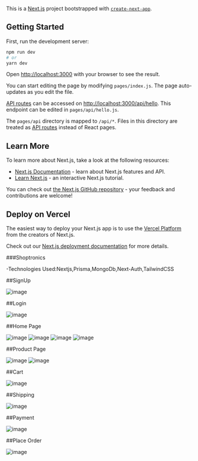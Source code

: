 This is a [Next.js](https://nextjs.org/) project bootstrapped with [`create-next-app`](https://github.com/vercel/next.js/tree/canary/packages/create-next-app).

## Getting Started

First, run the development server:

```bash
npm run dev
# or
yarn dev
```

Open [http://localhost:3000](http://localhost:3000) with your browser to see the result.

You can start editing the page by modifying `pages/index.js`. The page auto-updates as you edit the file.

[API routes](https://nextjs.org/docs/api-routes/introduction) can be accessed on [http://localhost:3000/api/hello](http://localhost:3000/api/hello). This endpoint can be edited in `pages/api/hello.js`.

The `pages/api` directory is mapped to `/api/*`. Files in this directory are treated as [API routes](https://nextjs.org/docs/api-routes/introduction) instead of React pages.

## Learn More

To learn more about Next.js, take a look at the following resources:

- [Next.js Documentation](https://nextjs.org/docs) - learn about Next.js features and API.
- [Learn Next.js](https://nextjs.org/learn) - an interactive Next.js tutorial.

You can check out [the Next.js GitHub repository](https://github.com/vercel/next.js/) - your feedback and contributions are welcome!

## Deploy on Vercel

The easiest way to deploy your Next.js app is to use the [Vercel Platform](https://vercel.com/new?utm_medium=default-template&filter=next.js&utm_source=create-next-app&utm_campaign=create-next-app-readme) from the creators of Next.js.

Check out our [Next.js deployment documentation](https://nextjs.org/docs/deployment) for more details.

###Shoptronics

-Technologies Used:Nextjs,Prisma,MongoDb,Next-Auth,TailwindCSS

##SignUp

![image](https://user-images.githubusercontent.com/56317420/176986969-021b26dc-e601-46fc-ba6e-9a80063a6779.png)

##Login

![image](https://user-images.githubusercontent.com/56317420/176986992-6145c175-8c7c-4d84-b978-9082187ef8a8.png)

##Home Page

![image](https://user-images.githubusercontent.com/56317420/176987009-3fd3d12b-a059-4c9a-be76-237d7433b35b.png)
![image](https://user-images.githubusercontent.com/56317420/176987014-dbbbcc29-15f7-4020-b616-89f69a49d0d8.png)
![image](https://user-images.githubusercontent.com/56317420/176987030-4319bb5b-e203-4040-8c97-ec44eb9aa237.png)
![image](https://user-images.githubusercontent.com/56317420/176987331-61b2f32c-b02f-4fa7-b70e-dc928765374d.png)

##Product Page

![image](https://user-images.githubusercontent.com/56317420/176987390-70e3ef91-059b-4d7e-9666-040ed4ec461b.png)
![image](https://user-images.githubusercontent.com/56317420/176987400-df10e9f3-dcf7-493b-988a-979d51022d21.png)

##Cart

![image](https://user-images.githubusercontent.com/56317420/176987436-ac71ce20-ff60-479e-a812-f7affd7973db.png)

##Shipping

![image](https://user-images.githubusercontent.com/56317420/176987443-f0ebf4ef-d76c-40be-a529-fe208cf893e7.png)

##Payment

![image](https://user-images.githubusercontent.com/56317420/176987453-ed738954-a14f-442c-9922-90767177b90b.png)

##Place Order

![image](https://user-images.githubusercontent.com/56317420/176987462-dad7c1b1-add5-455d-9757-1aceca488b74.png)